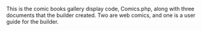 This is the comic books gallery display code, Comics.php, along with three documents that the builder created. Two are web comics, and one is a user guide for the builder.
